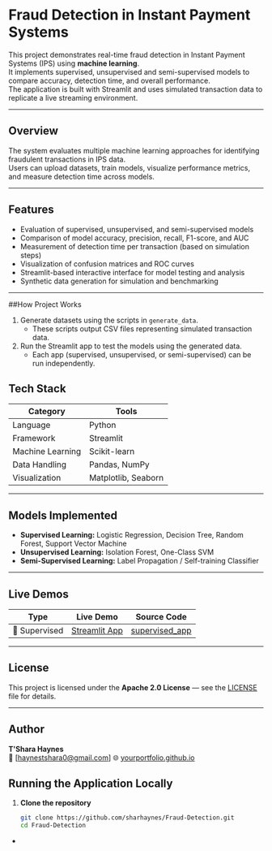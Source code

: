 
# Fraud Detection in Instant Payment Systems

This project demonstrates real-time fraud detection in Instant Payment Systems (IPS) using **machine learning**.  
It implements supervised, unsupervised and semi-supervised models to compare accuracy, detection time, and overall performance.  
The application is built with Streamlit and uses simulated transaction data to replicate a live streaming environment.

---

## Overview

The system evaluates multiple machine learning approaches for identifying fraudulent transactions in IPS data.  
Users can upload datasets, train models, visualize performance metrics, and measure detection time across models.

---

## Features

- Evaluation of supervised, unsupervised, and semi-supervised models  
- Comparison of model accuracy, precision, recall, F1-score, and AUC  
- Measurement of detection time per transaction (based on simulation steps)  
- Visualization of confusion matrices and ROC curves  
- Streamlit-based interactive interface for model testing and analysis  
- Synthetic data generation for simulation and benchmarking  

---
##How Project Works
1. Generate datasets using the scripts in `generate_data`.  
   - These scripts output CSV files representing simulated transaction data.  
2. Run the Streamlit app to test the models using the generated data.  
   - Each app (supervised, unsupervised, or semi-supervised) can be run independently.

## Tech Stack

| Category | Tools |
|-----------|--------|
| Language | Python |
| Framework | Streamlit |
| Machine Learning | Scikit-learn |
| Data Handling | Pandas, NumPy |
| Visualization | Matplotlib, Seaborn |

---

## Models Implemented

- **Supervised Learning:** Logistic Regression, Decision Tree, Random Forest, Support Vector Machine  
- **Unsupervised Learning:** Isolation Forest, One-Class SVM  
- **Semi-Supervised Learning:** Label Propagation / Self-training Classifier  

---
## Live Demos

| Type | Live Demo | Source Code |
|------|------------|--------------|
| 🧩 Supervised | [Streamlit App](https://your-supervised.streamlit.app) | [supervised_app](./supervised_app) |
---

## License
This project is licensed under the **Apache 2.0 License** — see the [LICENSE](./LICENSE) file for details.

---

## Author
**T'Shara Haynes**  
📧 [haynestshara0@gmail.com]
🌐 [yourportfolio.github.io](https://yourportfolio.github.io)

## Running the Application Locally

1. **Clone the repository**
   ```bash
   git clone https://github.com/sharhaynes/Fraud-Detection.git
   cd Fraud-Detection
*
